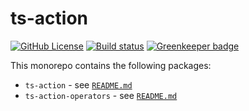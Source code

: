 # ts-action

[![GitHub License](https://img.shields.io/badge/license-MIT-blue.svg)](https://github.com/cartant/ts-action/blob/master/LICENSE)
[![Build status](https://img.shields.io/travis/cartant/ts-action.svg)](http://travis-ci.org/cartant/ts-action)
[![Greenkeeper badge](https://badges.greenkeeper.io/cartant/ts-action.svg)](https://greenkeeper.io/)

This monorepo contains the following packages:

* `ts-action` - see [`README.md`](https://github.com/cartant/ts-action/blob/master/packages/ts-action/README.md)
* `ts-action-operators` - see [`README.md`](https://github.com/cartant/ts-action/blob/master/packages/ts-action-operators/README.md)